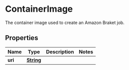 

# ContainerImage

The container image used to create an Amazon Braket job.

## Properties

| Name | Type | Description | Notes |
|------------ | ------------- | ------------- | -------------|
|**uri** | [**String**](String.md) |  |  |



